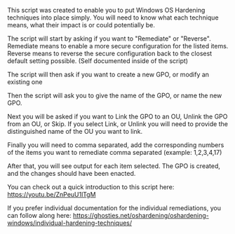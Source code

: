 This script was created to enable you to put Windows OS Hardening techniques into place simply. 
You will need to know what each technique means, what their impact is or could potentially be. 

The script will start by asking if you want to "Remediate" or "Reverse". 
  Remediate means to enable a more secure configuration for the listed items. 
  Reverse means to reverse the secure configuration back to the closest default setting possible. (Self documented inside of the script) 

The script will then ask if you want to create a new GPO, or modify an existing one

Then the script will ask you to give the name of the GPO, or name the new GPO. 

Next you will be asked if you want to Link the GPO to an OU, Unlink the GPO from an OU, or Skip. 
  If you select Link, or Unlink you will need to provide the distinguished name of the OU you want to link. 

Finally you will need to comma separated, add the corresponding numbers of the items you want to remediate comma separated (example: 1,2,3,4,17) 

After that, you will see output for each item selected. The GPO is created, and the changes should have been enacted. 

You can check out a quick introduction to this script here: https://youtu.be/ZnPeuU1lTgM

If you prefer individual documentation for the individual remediations, you can follow along here: https://ghosties.net/oshardening/oshardening-windows/individual-hardening-techniques/
